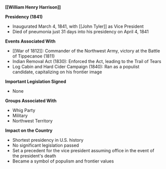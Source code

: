 **[[William Henry Harrison]]**

**Presidency (1841)**

* Inaugurated March 4, 1841, with [[John Tyler]] as Vice President
* Died of pneumonia just 31 days into his presidency on April 4, 1841

**Events Associated With**

* [[War of 1812]]: Commander of the Northwest Army, victory at the Battle of Tippecanoe (1811)
* Indian Removal Act (1830): Enforced the Act, leading to the Trail of Tears
* Log Cabin and Hard Cider Campaign (1840): Ran as a populist candidate, capitalizing on his frontier image

**Important Legislation Signed**

* None

**Groups Associated With**

* Whig Party
* Military
* Northwest Territory

**Impact on the Country**

* Shortest presidency in U.S. history
* No significant legislation passed
* Set a precedent for the vice president assuming office in the event of the president's death
* Became a symbol of populism and frontier values